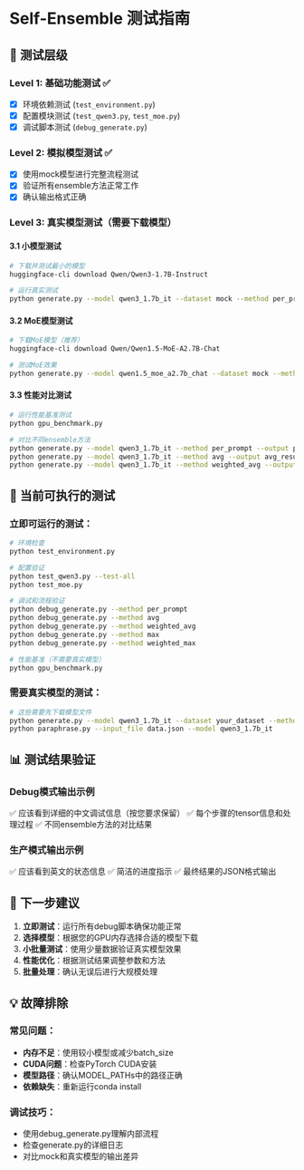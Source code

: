 # Self-Ensemble 测试指南

## 🎯 测试层级

### Level 1: 基础功能测试 ✅
- [x] 环境依赖测试 (`test_environment.py`)
- [x] 配置模块测试 (`test_qwen3.py`, `test_moe.py`)  
- [x] 调试脚本测试 (`debug_generate.py`)

### Level 2: 模拟模型测试 ✅
- [x] 使用mock模型进行完整流程测试
- [x] 验证所有ensemble方法正常工作
- [x] 确认输出格式正确

### Level 3: 真实模型测试（需要下载模型）

#### 3.1 小模型测试
```bash
# 下载并测试最小的模型
huggingface-cli download Qwen/Qwen3-1.7B-Instruct

# 运行真实测试
python generate.py --model qwen3_1.7b_it --dataset mock --method per_prompt --max_samples 5
```

#### 3.2 MoE模型测试  
```bash
# 下载MoE模型（推荐）
huggingface-cli download Qwen/Qwen1.5-MoE-A2.7B-Chat

# 测试MoE效果
python generate.py --model qwen1.5_moe_a2.7b_chat --dataset mock --method avg --max_samples 10
```

#### 3.3 性能对比测试
```bash
# 运行性能基准测试
python gpu_benchmark.py

# 对比不同ensemble方法
python generate.py --model qwen3_1.7b_it --method per_prompt --output per_prompt_results.json
python generate.py --model qwen3_1.7b_it --method avg --output avg_results.json
python generate.py --model qwen3_1.7b_it --method weighted_avg --output weighted_results.json
```

## 🔧 当前可执行的测试

### 立即可运行的测试：
```bash
# 环境检查
python test_environment.py

# 配置验证
python test_qwen3.py --test-all
python test_moe.py

# 调试和流程验证
python debug_generate.py --method per_prompt
python debug_generate.py --method avg
python debug_generate.py --method weighted_avg
python debug_generate.py --method max
python debug_generate.py --method weighted_max

# 性能基准（不需要真实模型）
python gpu_benchmark.py
```

### 需要真实模型的测试：
```bash
# 这些需要先下载模型文件
python generate.py --model qwen3_1.7b_it --dataset your_dataset --method avg
python paraphrase.py --input_file data.json --model qwen3_1.7b_it
```

## 📊 测试结果验证

### Debug模式输出示例
✅ 应该看到详细的中文调试信息（按您要求保留）
✅ 每个步骤的tensor信息和处理过程
✅ 不同ensemble方法的对比结果

### 生产模式输出示例  
✅ 应该看到英文的状态信息
✅ 简洁的进度指示
✅ 最终结果的JSON格式输出

## 🚀 下一步建议

1. **立即测试**：运行所有debug脚本确保功能正常
2. **选择模型**：根据您的GPU内存选择合适的模型下载
3. **小批量测试**：使用少量数据验证真实模型效果  
4. **性能优化**：根据测试结果调整参数和方法
5. **批量处理**：确认无误后进行大规模处理

## 💡 故障排除

### 常见问题：
- **内存不足**：使用较小模型或减少batch_size
- **CUDA问题**：检查PyTorch CUDA安装
- **模型路径**：确认MODEL_PATHs中的路径正确
- **依赖缺失**：重新运行conda install

### 调试技巧：
- 使用debug_generate.py理解内部流程
- 检查generate.py的详细日志
- 对比mock和真实模型的输出差异